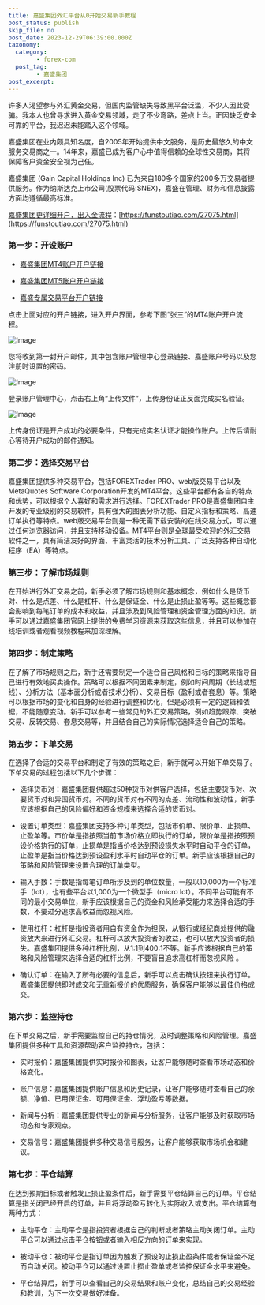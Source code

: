 ```yaml
---
title: 嘉盛集团外汇平台从0开始交易新手教程
post_status: publish
skip_file: no
post_date: 2023-12-29T06:39:00.000Z
taxonomy:
  category:
        - forex-com
  post_tag:
        - 嘉盛集团
post_excerpt: 
---
```

许多人渴望参与外汇黄金交易，但国内监管缺失导致黑平台泛滥，不少人因此受骗。我本人也曾寻求进入黄金交易领域，走了不少弯路，差点上当。正因缺乏安全可靠的平台，我迟迟未能踏入这个领域。

嘉盛集团在业内颇具知名度，自2005年开始提供中文服务，是历史最悠久的中文服务交易商之一。14年来，嘉盛已成为客户心中值得信赖的全球性交易商，其将保障客户资金安全视为己任。

嘉盛集团 (Gain Capital Holdings Inc) 已为来自180多个国家的200多万交易者提供服务。作为纳斯达克上市公司(股票代码:SNEX)，嘉盛在管理、财务和信息披露方面均遵循最高标准。

[嘉盛集团更详细开户，出入金流程](https://funstoutiao.com/27075.html)：[https://funstoutiao.com/27075.html](https://funstoutiao.com/27075.html)

### 第一步：开设账户

* [嘉盛集团MT4账户开户链接](https://s.ssgg.net/jsmt4)

* [嘉盛集团MT5账户开户链接](https://s.ssgg.net/jsmt5)

* [嘉盛专属交易平台开户链接](https://s.ssgg.net/js)

点击上面对应的开户链接，进入开户界面，参考下图“张三”的MT4账户开户流程。

![Image](https://prod-files-secure.s3.us-west-2.amazonaws.com/39ed1227-6d7d-4570-be36-9ccd4a2c4241/7a167aea-686b-400d-af59-4e18eb607a40/640.png?X-Amz-Algorithm=AWS4-HMAC-SHA256&X-Amz-Content-Sha256=UNSIGNED-PAYLOAD&X-Amz-Credential=ASIAZI2LB466QW23BHZI%2F20250226%2Fus-west-2%2Fs3%2Faws4_request&X-Amz-Date=20250226T221313Z&X-Amz-Expires=3600&X-Amz-Security-Token=IQoJb3JpZ2luX2VjEC4aCXVzLXdlc3QtMiJHMEUCIQCbGFws2wfb6yRE9XKVW%2B9rbFxHl6sxWVJTz1l139lS1gIgcm2DO6NAzUN2%2Fzf3Q4Jl9o1zN0KczE81xmyNzOkJaYsq%2FwMIZxAAGgw2Mzc0MjMxODM4MDUiDBie5tAyn95gIpvGxSrcA%2B0YnRngBxF7ZYGvKVhjFShYfrndtTiR7syvaR%2FDt5O21qqapLKhteZOYYLmz95u5Zmp2pjOhxqW1ZRICSZuFStuxUMega4RolBwEGJ4Ol8UdZ0PytkLDAiMiU%2BubiVbohF8jGbob%2By%2FdPqzgO9TIC%2Fk%2BMniaPwPpXiOjoIG1Nn0ZHzj8UsfMH1mAWIoHL4BrCvPPnvVh8nhDXUeyjl8l4nwrN2YQYTt11W%2FJhoOeufcGIoQnjLQ3Pjr8cma5SeJdjiPb8IMUh1Hm1jd448dk%2FivT0usQwbcPioQICrSZoqrEakcYkw1Z2DxXpgsvFdVublwlMygcWracvOOR48TPyk12%2FOb3C2VnyU3lHN5QcAf25iayBiiHyaZPdvzr3xV2ISf4QI1qWuP4NpANXKCiOkkzqasap%2FqEmyJQVOI0PP0Dx%2FBsBKyXGnUuG%2B1gX12vfNZmoz%2B2RXvClGwEZYDWS0HxDq7A%2FvyjzT33%2BTweOV0GVsQQS2ZWgsPiHwkzUDP8ARh2YiLhzuo74GYn518WH9e5ruNkaLulbvmMekG8yYcOgNRiGeR%2BF5s64iAnlWxHlPQUpdICxJ3xr4n4fCPoXMvkJ412CbEMR8w0TY6pl9o4ocAGw2Tzzqy3vHRMLGd%2Fr0GOqUBlU1BpL8nwbNY%2BIz1NVdUV4tp64uAarR5FxlV4z2cksWoQdTja0b4uOw%2Ft%2FAzE%2BKxKy2n1mbTcC8BGkpHrZn2mE65AK%2BpxtyvHP0spkmFJHhrJ6k9SaL%2FpzObW8AWBUCHLjXkOuGDBuO%2BvJ%2BJz%2Bf7bikcqM9ziHPui%2F0jaruMI%2FThKY7Tuy4GTX4HnVgePWrtYnrngBUU8VZLzaC7cllwf%2BNZNCqc&X-Amz-Signature=302ef48dc562df5f5ee0417d6cd06a7e6e0aab0be10558a6c757b9998b87b454&X-Amz-SignedHeaders=host&x-id=GetObject)

您将收到第一封开户邮件，其中包含账户管理中心登录链接、嘉盛账户号码以及您注册时设置的密码。

![Image](https://prod-files-secure.s3.us-west-2.amazonaws.com/39ed1227-6d7d-4570-be36-9ccd4a2c4241/eaa1c6b3-2877-4284-a0e1-530e222c27fb/image.png?X-Amz-Algorithm=AWS4-HMAC-SHA256&X-Amz-Content-Sha256=UNSIGNED-PAYLOAD&X-Amz-Credential=ASIAZI2LB466QW23BHZI%2F20250226%2Fus-west-2%2Fs3%2Faws4_request&X-Amz-Date=20250226T221313Z&X-Amz-Expires=3600&X-Amz-Security-Token=IQoJb3JpZ2luX2VjEC4aCXVzLXdlc3QtMiJHMEUCIQCbGFws2wfb6yRE9XKVW%2B9rbFxHl6sxWVJTz1l139lS1gIgcm2DO6NAzUN2%2Fzf3Q4Jl9o1zN0KczE81xmyNzOkJaYsq%2FwMIZxAAGgw2Mzc0MjMxODM4MDUiDBie5tAyn95gIpvGxSrcA%2B0YnRngBxF7ZYGvKVhjFShYfrndtTiR7syvaR%2FDt5O21qqapLKhteZOYYLmz95u5Zmp2pjOhxqW1ZRICSZuFStuxUMega4RolBwEGJ4Ol8UdZ0PytkLDAiMiU%2BubiVbohF8jGbob%2By%2FdPqzgO9TIC%2Fk%2BMniaPwPpXiOjoIG1Nn0ZHzj8UsfMH1mAWIoHL4BrCvPPnvVh8nhDXUeyjl8l4nwrN2YQYTt11W%2FJhoOeufcGIoQnjLQ3Pjr8cma5SeJdjiPb8IMUh1Hm1jd448dk%2FivT0usQwbcPioQICrSZoqrEakcYkw1Z2DxXpgsvFdVublwlMygcWracvOOR48TPyk12%2FOb3C2VnyU3lHN5QcAf25iayBiiHyaZPdvzr3xV2ISf4QI1qWuP4NpANXKCiOkkzqasap%2FqEmyJQVOI0PP0Dx%2FBsBKyXGnUuG%2B1gX12vfNZmoz%2B2RXvClGwEZYDWS0HxDq7A%2FvyjzT33%2BTweOV0GVsQQS2ZWgsPiHwkzUDP8ARh2YiLhzuo74GYn518WH9e5ruNkaLulbvmMekG8yYcOgNRiGeR%2BF5s64iAnlWxHlPQUpdICxJ3xr4n4fCPoXMvkJ412CbEMR8w0TY6pl9o4ocAGw2Tzzqy3vHRMLGd%2Fr0GOqUBlU1BpL8nwbNY%2BIz1NVdUV4tp64uAarR5FxlV4z2cksWoQdTja0b4uOw%2Ft%2FAzE%2BKxKy2n1mbTcC8BGkpHrZn2mE65AK%2BpxtyvHP0spkmFJHhrJ6k9SaL%2FpzObW8AWBUCHLjXkOuGDBuO%2BvJ%2BJz%2Bf7bikcqM9ziHPui%2F0jaruMI%2FThKY7Tuy4GTX4HnVgePWrtYnrngBUU8VZLzaC7cllwf%2BNZNCqc&X-Amz-Signature=069c1e19efa5ae282bb86c9925bc80481b10988a95c7126765d06b3700c5e8b2&X-Amz-SignedHeaders=host&x-id=GetObject)

登录账户管理中心，点击右上角“上传文件”，上传身份证正反面完成实名验证。

![Image](https://prod-files-secure.s3.us-west-2.amazonaws.com/39ed1227-6d7d-4570-be36-9ccd4a2c4241/54090639-09fc-46b4-a135-e0289f707147/image.png?X-Amz-Algorithm=AWS4-HMAC-SHA256&X-Amz-Content-Sha256=UNSIGNED-PAYLOAD&X-Amz-Credential=ASIAZI2LB466QW23BHZI%2F20250226%2Fus-west-2%2Fs3%2Faws4_request&X-Amz-Date=20250226T221313Z&X-Amz-Expires=3600&X-Amz-Security-Token=IQoJb3JpZ2luX2VjEC4aCXVzLXdlc3QtMiJHMEUCIQCbGFws2wfb6yRE9XKVW%2B9rbFxHl6sxWVJTz1l139lS1gIgcm2DO6NAzUN2%2Fzf3Q4Jl9o1zN0KczE81xmyNzOkJaYsq%2FwMIZxAAGgw2Mzc0MjMxODM4MDUiDBie5tAyn95gIpvGxSrcA%2B0YnRngBxF7ZYGvKVhjFShYfrndtTiR7syvaR%2FDt5O21qqapLKhteZOYYLmz95u5Zmp2pjOhxqW1ZRICSZuFStuxUMega4RolBwEGJ4Ol8UdZ0PytkLDAiMiU%2BubiVbohF8jGbob%2By%2FdPqzgO9TIC%2Fk%2BMniaPwPpXiOjoIG1Nn0ZHzj8UsfMH1mAWIoHL4BrCvPPnvVh8nhDXUeyjl8l4nwrN2YQYTt11W%2FJhoOeufcGIoQnjLQ3Pjr8cma5SeJdjiPb8IMUh1Hm1jd448dk%2FivT0usQwbcPioQICrSZoqrEakcYkw1Z2DxXpgsvFdVublwlMygcWracvOOR48TPyk12%2FOb3C2VnyU3lHN5QcAf25iayBiiHyaZPdvzr3xV2ISf4QI1qWuP4NpANXKCiOkkzqasap%2FqEmyJQVOI0PP0Dx%2FBsBKyXGnUuG%2B1gX12vfNZmoz%2B2RXvClGwEZYDWS0HxDq7A%2FvyjzT33%2BTweOV0GVsQQS2ZWgsPiHwkzUDP8ARh2YiLhzuo74GYn518WH9e5ruNkaLulbvmMekG8yYcOgNRiGeR%2BF5s64iAnlWxHlPQUpdICxJ3xr4n4fCPoXMvkJ412CbEMR8w0TY6pl9o4ocAGw2Tzzqy3vHRMLGd%2Fr0GOqUBlU1BpL8nwbNY%2BIz1NVdUV4tp64uAarR5FxlV4z2cksWoQdTja0b4uOw%2Ft%2FAzE%2BKxKy2n1mbTcC8BGkpHrZn2mE65AK%2BpxtyvHP0spkmFJHhrJ6k9SaL%2FpzObW8AWBUCHLjXkOuGDBuO%2BvJ%2BJz%2Bf7bikcqM9ziHPui%2F0jaruMI%2FThKY7Tuy4GTX4HnVgePWrtYnrngBUU8VZLzaC7cllwf%2BNZNCqc&X-Amz-Signature=1049ec450db4a72944fe8821f00833286de30a85c1970b43a3e852a2418e0a63&X-Amz-SignedHeaders=host&x-id=GetObject)

上传身份证是开户成功的必要条件，只有完成实名认证才能操作账户。上传后请耐心等待开户成功的邮件通知。

### 第二步：选择交易平台

嘉盛集团提供多种交易平台，包括FOREXTrader PRO、web版交易平台以及MetaQuotes Software Corporation开发的MT4平台。这些平台都有各自的特点和优势，可以根据个人喜好和需求进行选择。FOREXTrader PRO是嘉盛集团自主开发的专业级别的交易软件，具有强大的图表分析功能、自定义指标和策略、高速订单执行等特点。web版交易平台则是一种无需下载安装的在线交易方式，可以通过任何浏览器访问，并且支持移动设备。MT4平台则是全球最受欢迎的外汇交易软件之一，具有简洁友好的界面、丰富灵活的技术分析工具、广泛支持各种自动化程序（EA）等特点。

### 第三步：了解市场规则

在开始进行外汇交易之前，新手必须了解市场规则和基本概念，例如什么是货币对、什么是点差、什么是杠杆、什么是保证金、什么是止损止盈等等。这些概念都会影响到每笔订单的成本和收益，并且涉及到风险管理和资金管理方面的知识。新手可以通过嘉盛集团官网上提供的免费学习资源来获取这些信息，并且可以参加在线培训或者观看视频教程来加深理解。

### 第四步：制定策略

在了解了市场规则之后，新手还需要制定一个适合自己风格和目标的策略来指导自己进行有效地买卖操作。策略可以根据不同因素来制定，例如时间周期（长线或短线）、分析方法（基本面分析或者技术分析）、交易目标（盈利或者套息）等。策略可以根据市场的变化和自身的经验进行调整和优化，但是必须有一定的逻辑和依据，不能随意变动。新手可以参考一些常见的外汇交易策略，例如趋势跟踪、突破交易、反转交易、套息交易等，并且结合自己的实际情况选择适合自己的策略。

### 第五步：下单交易

在选择了合适的交易平台和制定了有效的策略之后，新手就可以开始下单交易了。下单交易的过程包括以下几个步骤：

* 选择货币对：嘉盛集团提供超过50种货币对供客户选择，包括主要货币对、次要货币对和异国货币对。不同的货币对有不同的点差、流动性和波动性，新手应该根据自己的风险偏好和资金规模来选择合适的货币对。

* 设置订单类型：嘉盛集团支持多种订单类型，包括市价单、限价单、止损单、止盈单等。市价单是指按照当前市场价格立即执行的订单，限价单是指按照预设价格执行的订单，止损单是指当价格达到预设损失水平时自动平仓的订单，止盈单是指当价格达到预设盈利水平时自动平仓的订单。新手应该根据自己的策略和风险管理来设置合理的订单类型。

* 输入手数：手数是指每笔订单所涉及到的单位数量，一般以10,000为一个标准手（lot），也有些平台以1,000为一个微型手（micro lot）。不同平台可能有不同的最小交易单位，新手应该根据自己的资金和风险承受能力来选择合适的手数，不要过分追求高收益而忽视风险。

* 使用杠杆：杠杆是指投资者用自有资金作为担保，从银行或经纪商处提供的融资放大来进行外汇交易。杠杆可以放大投资者的收益，也可以放大投资者的损失。嘉盛集团提供多种杠杆比例，从1:1到400:1不等。新手应该根据自己的策略和风险管理来选择合适的杠杆比例，不要盲目追求高杠杆而忽视风险 。

* 确认订单：在输入了所有必要的信息后，新手可以点击确认按钮来执行订单。嘉盛集团提供即时成交和无重新报价的优质服务，确保客户能够以最佳价格成交。

### 第六步：监控持仓

在下单交易之后，新手需要监控自己的持仓情况，及时调整策略和风险管理。嘉盛集团提供多种工具和资源帮助客户监控持仓，包括：

* 实时报价：嘉盛集团提供实时报价和图表，让客户能够随时查看市场动态和价格变化。

* 账户信息：嘉盛集团提供账户信息和历史记录，让客户能够随时查看自己的余额、净值、已用保证金、可用保证金、浮动盈亏等数据。

* 新闻与分析：嘉盛集团提供专业的新闻与分析服务，让客户能够及时获取市场动态和专家观点。

* 交易信号：嘉盛集团提供多种交易信号服务，让客户能够获取市场机会和建议。

### 第七步：平仓结算

在达到预期目标或者触发止损止盈条件后，新手需要平仓结算自己的订单。平仓结算是指关闭已经开启的订单，并且将浮动盈亏转化为实际收入或支出。平仓结算有两种方式：

* 主动平仓：主动平仓是指投资者根据自己的判断或者策略主动关闭订单。主动平仓可以通过点击平仓按钮或者输入相反方向的订单来实现。

* 被动平仓：被动平仓是指订单因为触发了预设的止损止盈条件或者保证金不足而自动关闭。被动平仓可以通过设置止损止盈单或者监控保证金水平来避免。

* 平仓结算后，新手可以查看自己的交易结果和账户变化，总结自己的交易经验和教训，为下一次交易做好准备。